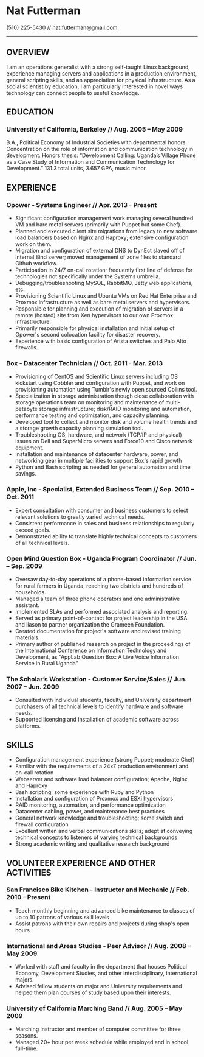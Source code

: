 Nat Futterman
=============
(510) 225-5430 // nat.futterman@gmail.com
_________________________________________

OVERVIEW
--------

I am an operations generalist with a strong self-taught Linux background,
experience managing servers and applications in a production environment,
general scripting skills, and an appreciation for physical infrastructure.
As a social scientist by education, I am particularly interested in novel ways 
technology can connect people to useful knowledge.


EDUCATION	
---------

### University of California, Berkeley // Aug. 2005 – May 2009  

B.A., Political Economy of Industrial Societies with departmental honors. 
Concentration on the role of information and communication technology in 
development. Honors thesis: “Development Calling: Uganda’s Village Phone as a 
Case Study of Information and Communication Technology for Development.” 
131.3 total units, 3.657 GPA, music minor.


EXPERIENCE
----------

### Opower - Systems Engineer // Apr. 2013 - Present

* Significant configuration management work managing several hundred VM and 
  bare metal servers (primarily with Puppet but some Chef).
* Planned and executed client site migrations from legacy to new software load
  balancers based on Nginx and Haproxy; extensive configuration work on them.
* Migration and configuration of external DNS to DynEct slaved off of internal
  Bind server; moved management of zone files to standard Github workflow.
* Participation in 24/7 on-call rotation; frequently first line of defense for
  technologies not specifically under the Systems umbrella.
* Debugging/troubleshooting MySQL, RabbitMQ, Jetty web applications, etc.
* Provisioning Scientific Linux and Ubuntu VMs on Red Hat Enterprise and Proxmox 
  infrastructure as well as bare metal servers and hypervisors.
* Responsible for planning and execution of migration of servers in a remote
  (hosted) site from Xen hypervisors to our own Proxmox infrastructure.
* Primarily responsible for physical installation and initial setup of Opower's 
  second colocation facility for disaster recovery.
* Experience with basic configuration of Arista switches and Palo Alto firewalls.

### Box - Datacenter Technician // Oct. 2011 - Mar. 2013

* Provisioning of CentOS and Scientific Linux servers including OS kickstart 
  using Cobbler and configuration with Puppet, and work on provisioning 
  automation using Tumblr's newly open sourced Collins tool.
* Specialization in storage administration though close collaboration with 
  storage operations team on monitoring and maintenance of multi-petabyte 
  storage infrastructure; disk/RAID monitoring and automation, 
  performance testing and optimization, and capacity planning.
* Developed tool to collect and monitor disk and volume health trends and 
  a storage growth capacity planning simulation tool.
* Troubleshooting OS, hardware, and network (TCP/IP and physical) issues on 
  Dell and SuperMicro servers and Force10 and Cisco network equipment.
* Installation and maintenance of datacenter hardware, power, and networking 
  gear in multiple facilities to support Box's rapid growth
* Python and Bash scripting as needed for general automation and time savings.

### Apple, Inc - Specialist, Extended Business Team	// Sep. 2010 – Oct. 2011

* Expert consultation with consumer and business customers to select relevant 
  solutions to greatly varied technical needs.
* Consistent performance in sales and business relationships to regularly exceed goals.
* Demonstrated ability to translate highly technical concepts to customers 
  of all technical levels.

### Open Mind Question Box - Uganda Program Coordinator	// Jun. – Sep. 2009

* Oversaw day-to-day operations of a phone-based information service for 
  rural farmers in Uganda, reaching two districts and hundreds of households.
* Managed a team of three phone operators and one administrative assistant.
* Implemented SLAs and performed associated analysis and reporting.
* Served as primary point-of-contact for project leadership in the USA and 
  liason to partner organization the Grameen Foundation.
* Created documentation for project's software and revised training materials.
* Primary author of published research on project in the proceedings of the 
  International Conference on Information Technology and Development, as 
  “AppLab Question Box: A Live Voice Information Service in Rural Uganda”

### The Scholar’s Workstation - Customer Service/Sales // Jun. 2007 – Jun. 2009

* Consulted with individual students, faculty, and University department
  purchasers of all technical levels to identify hardware and software needs.
* Supported licensing and installation of academic software across platforms.

SKILLS
------

* Configuration management experience (strong Puppet; moderate Chef)
* Familiar with the requirements of a 24x7 production environment and on-call rotation
* Webserver and software load balancer configuration; Apache, Nginx, and Haproxy
* Bash scripting; some experience with Ruby and Python
* Installation and configuration of Proxmox and ESXi hypervisors
* RAID monitoring, automation, and performance optimization
* Datacenter cabling, power, and maintenance best practices
* General network knowledge and troubleshooting; some switch and firewall configuration
* Excellent written and verbal communications skills; adept at conveying
  technical concepts to listeners of varying technical backgrounds
* Strong academic writing and qualitative research background


VOLUNTEER EXPERIENCE AND OTHER ACTIVITIES
-----------------------------------------

### San Francisco Bike Kitchen - Instructor and Mechanic // Feb. 2010 - Present

* Teach monthly beginning and advanced bike maintenance to classes of up to 10
  patrons of various skill levels
* Assist patrons with their own repairs and projects during shop's open hours

### International and Areas Studies - Peer Advisor // Aug. 2008 – May 2009	

* Worked with staff and faculty in the department that houses Political Economy,
  Development Studies, and other interdisciplinary, international majors.
* Advised fellow students on major and University requirements and helped them 
  plan courses of study based upon their interests.

### University of California Marching Band // Aug. 2005 – May 2009	

* Marching instructor and member of computer committee for three seasons.
* Managed 20+ hour per week schedule while employed and in school full-time.
